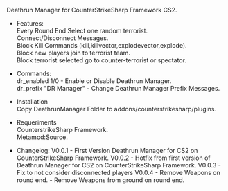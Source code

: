 Deathrun Manager for CounterStrikeSharp Framework CS2.

* Features:
  <br>Every Round End Select one random terrorist.
  <br>Connect/Disconnect Messages.
  <br>Block Kill Commands (kill,killvector,explodevector,explode).
  <br>Block new players join to terrorist team.
  <br>Block terrorist selected go to counter-terrorist or spectator.


* Commands:
  <br>dr_enabled 1/0 - Enable or Disable Deathrun Manager.
  <br>dr_prefix "DR Manager" - Change Deathrun Manager Prefix Messages.

* Installation
  <br>Copy DeathrunManager Folder to addons/counterstrikesharp/plugins.

* Requeriments
  <br>CounterstrikeSharp Framework.
  <br>Metamod:Source.

* Changelog:
    V0.0.1 - First Version Deathrun Manager for CS2 on CounterStrikeSharp Framework.
    V0.0.2 - Hotfix from first version of Deathrun Manager for CS2 on CounterStrikeSharp Framework.
    V0.0.3 - Fix to not consider disconnected players
    V0.0.4 - Remove Weapons on round end.
           - Remove Weapons from ground on round end.
